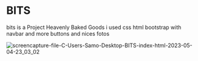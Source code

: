 # BITS
bits is a Project Heavenly Baked Goods i used css html bootstrap with navbar and more buttons  and nices fotos

![screencapture-file-C-Users-Samo-Desktop-BITS-index-html-2023-05-04-23_03_02](https://user-images.githubusercontent.com/121224893/236330647-d65e8f1d-b587-47e4-bb3a-9631f003778f.png)
